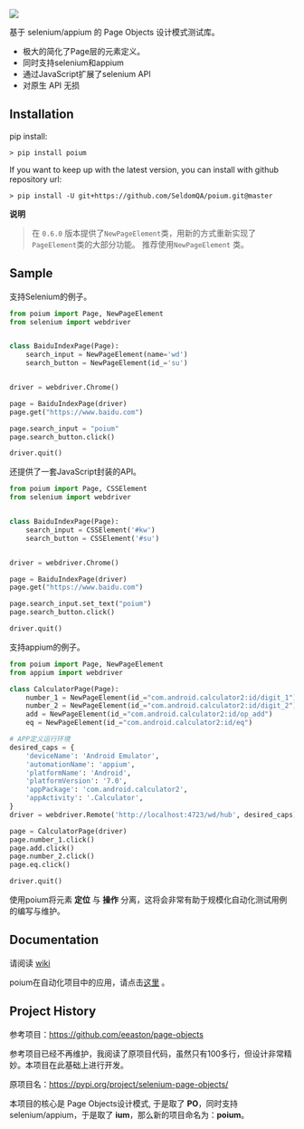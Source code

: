 
![](logo.png)

基于 selenium/appium 的 Page Objects 设计模式测试库。

* 极大的简化了Page层的元素定义。
* 同时支持selenium和appium
* 通过JavaScript扩展了selenium API
* 对原生 API 无损

## Installation

pip install:

```shell
> pip install poium
```

If you want to keep up with the latest version, you can install with github repository url:

```shell
> pip install -U git+https://github.com/SeldomQA/poium.git@master
```

__说明__

> 在 `0.6.0` 版本提供了`NewPageElement`类，用新的方式重新实现了`PageElement`类的大部分功能。 推荐使用`NewPageElement` 类。


## Sample

支持Selenium的例子。

```python
from poium import Page, NewPageElement
from selenium import webdriver


class BaiduIndexPage(Page):
    search_input = NewPageElement(name='wd')
    search_button = NewPageElement(id_='su')


driver = webdriver.Chrome()

page = BaiduIndexPage(driver)
page.get("https://www.baidu.com")

page.search_input = "poium"
page.search_button.click()

driver.quit()
```

还提供了一套JavaScript封装的API。

```python
from poium import Page, CSSElement
from selenium import webdriver


class BaiduIndexPage(Page):
    search_input = CSSElement('#kw')
    search_button = CSSElement('#su')


driver = webdriver.Chrome()

page = BaiduIndexPage(driver)
page.get("https://www.baidu.com")

page.search_input.set_text("poium")
page.search_button.click()

driver.quit()
```

支持appium的例子。

```python
from poium import Page, NewPageElement
from appium import webdriver

class CalculatorPage(Page):
    number_1 = NewPageElement(id_="com.android.calculator2:id/digit_1")
    number_2 = NewPageElement(id_="com.android.calculator2:id/digit_2")
    add = NewPageElement(id_="com.android.calculator2:id/op_add")
    eq = NewPageElement(id_="com.android.calculator2:id/eq")

# APP定义运行环境
desired_caps = {
    'deviceName': 'Android Emulator',
    'automationName': 'appium',
    'platformName': 'Android',
    'platformVersion': '7.0',
    'appPackage': 'com.android.calculator2',
    'appActivity': '.Calculator',
}
driver = webdriver.Remote('http://localhost:4723/wd/hub', desired_caps)

page = CalculatorPage(driver)
page.number_1.click()
page.add.click()
page.number_2.click()
page.eq.click()

driver.quit()
```

使用poium将元素 __定位__ 与 __操作__ 分离，这将会非常有助于规模化自动化测试用例的编写与维护。

## Documentation

请阅读 [wiki](https://github.com/defnngj/poium/wiki)

poium在自动化项目中的应用，请点击[这里](https://github.com/defnngj/pyautoTest) 。

## Project History

参考项目：https://github.com/eeaston/page-objects

参考项目已经不再维护，我阅读了原项目代码，虽然只有100多行，但设计非常精妙。本项目在此基础上进行开发。

原项目名：https://pypi.org/project/selenium-page-objects/

本项目的核心是 Page Objects设计模式, 于是取了 __PO__，同时支持selenium/appium，于是取了 __ium__，那么新的项目命名为：__poium__。
